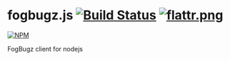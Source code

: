 # fogbugz.js [![Build Status][1]][2] [![flattr.png][3]][4]

[![NPM][5]](https://nodei.co/npm/fogbugz.js/)

FogBugz client for nodejs

[1]: https://drone.io/github.com/sergeyt/fogbugz.js/status.png
[2]: https://drone.io/github.com/sergeyt/fogbugz.js/latest
[3]: https://api.flattr.com/button/flattr-badge-large.png
[4]: https://flattr.com/submit/auto?user_id=todysh&url=https%3A%2F%2Fgithub.com%2Fsergeyt%2Ffogbugz.js
[5]: https://nodei.co/npm/fogbugz.js.png?downloads=true&stars=true
